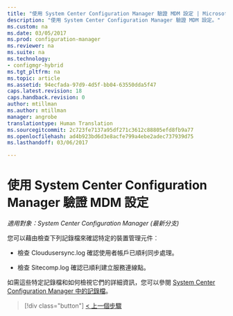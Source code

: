 ```yaml
---
title: "使用 System Center Configuration Manager 驗證 MDM 設定 | Microsoft Docs"
description: "使用 System Center Configuration Manager 驗證 MDM 設定。"
ms.custom: na
ms.date: 03/05/2017
ms.prod: configuration-manager
ms.reviewer: na
ms.suite: na
ms.technology:
- configmgr-hybrid
ms.tgt_pltfrm: na
ms.topic: article
ms.assetid: 94ecfada-97d9-4d5f-bb04-63550dda5f47
caps.latest.revision: 18
caps.handback.revision: 0
author: mtillman
ms.author: mtillman
manager: angrobe
translationtype: Human Translation
ms.sourcegitcommit: 2c723fe7137a95df271c3612c88805efd8fb9a77
ms.openlocfilehash: ad4b923bd6d3e8acfe799a4ebe2adec737939d75
ms.lasthandoff: 03/06/2017

---
```

# <a name="verify-mdm-configuration-with-system-center-configuration-manager"></a>使用 System Center Configuration Manager 驗證 MDM 設定

*適用對象：System Center Configuration Manager (最新分支)*

您可以藉由檢查下列記錄檔來確認特定的裝置管理元件︰

-   檢查 Cloudusersync.log 確認使用者帳戶已順利同步處理。

-   檢查 Sitecomp.log 確認已順利建立服務連線點。

如需這些特定記錄檔和如何檢視它們的詳細資訊，您可以參閱 [System Center Configuration Manager 中的記錄檔](../../core/plan-design/hierarchy/log-files.md#a-namebkmkfunctionlogsa-log-files-for-configuration-manager-functionality)。

> [!div class="button"]
[< 上一個步驟](set-up-additional-management.md)

